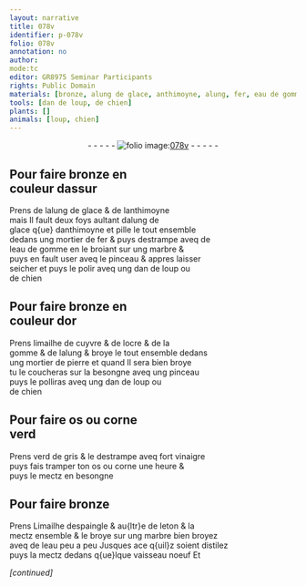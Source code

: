 ```yaml
---
layout: narrative
title: 078v
identifier: p-078v
folio: 078v
annotation: no
author:
mode:tc
editor: GR8975 Seminar Participants
rights: Public Domain
materials: [bronze, alung de glace, anthimoyne, alung, fer, eau de gomme, marbre, or, limailhe de cuyvre, ocre, gomme, pierre, os, corne, verd de gris, vinaigre, Limailhe despaingle, leton]
tools: [dan de loup, de chien]
plants: []
animals: [loup, chien]
---
```


<div class="folio" align="center">- - - - - <a href="http://gallica.bnf.fr/ark:/12148/btv1b10500001g/f162.item" target="_blank"><img src="https://cu-mkp.github.io/2017-workshop-edition/assets/photo-icon.png" alt="folio image: " style="display:inline-block; margin-bottom:-3px;"/>078v</a> - - - - - </div>  
  

## Pour faire <span class="m">bronze</span> en<br/> couleur dassur

 
Prens de l<span class="m">alung de glace</span> & de l<span class="m">anthimoyne</span><br/> mais Il fault deux foys aultant d<span class="m">alung</span> de<br/> glace q{ue} d<span class="m">anthimoyne</span> et pille le tout ensemble<br/> dedans ung mortier de <span class="m">fer</span> & puys destrampe aveq de<br/> l<span class="m">eau de gomme</span> en le broiant sur ung <span class="m">marbre</span> &<br/> puys en fault user aveq le pinceau & appres laisser<br/> seicher et puys le polir aveq ung <span class="tl">dan de <span class="al">loup</span></span> ou<br/> <span class="tl">de <span class="al">chien</span></span>
 
 
  

## Pour faire <span class="m">bronze</span> en<br/> couleur d<span class="m">or</span>

 
Prens <span class="m">limailhe de cuyvre</span> & de l<span class="m">ocre</span> & de la<br/> <span class="m">gomme</span> & de l<span class="m">alung</span> & broye le tout ensemble dedans<br/> ung mortier de <span class="m">pierre</span> et quand Il sera bien broye<br/> tu le coucheras sur la besongne aveq ung pinceau<br/> puys le polliras aveq ung <span class="tl">dan de <span class="al">loup</span></span> ou<br/><span class="tl">de <span class="al">chien</span></span>
 
 
  

## Pour faire <span class="m">os</span> ou <span class="m">corne</span><br/> verd

 
Prens <span class="m">verd de gris</span> & le destrampe aveq fort <span class="m">vinaigre</span><br/> puys fais tramper ton <span class="m">os</span> ou <span class="m">corne</span> une heure &<br/> puys le mectz en besongne

 
  

## Pour faire <span class="m">bronze</span>

 
Prens <span class="m">Limailhe despaingle</span> & au{ltr}e de <span class="m">leton</span> & la<br/> mectz ensemble & le broye sur ung <span class="m">marbre</span> bien broyez<br/> aveq de leau peu a peu Jusques ace q{uil}z soient distilez<br/> puys la mectz dedans q{ue}lque vaisseau noeuf Et
 
*[continued]*
 
